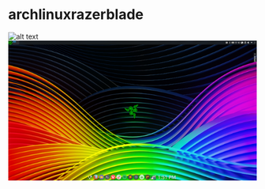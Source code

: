 # archlinuxrazerblade
![alt text](https://github.com/462shadow/archlinuxrazerblade/2019-05-24-133611_3200x1800_scrot.png)
![Sreenshot](2019-05-24-133611_3200x1800_scrot.png)
